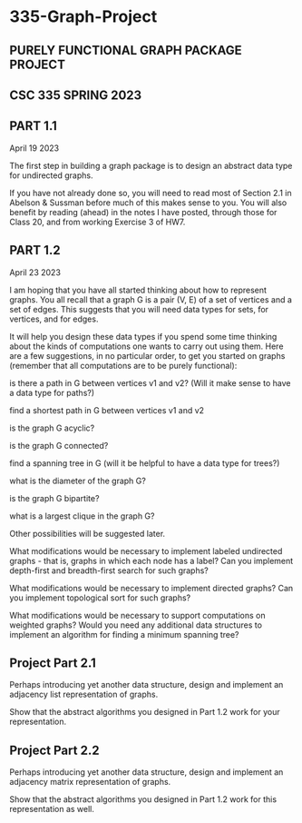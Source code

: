 # 335-Graph-Project

## PURELY FUNCTIONAL GRAPH PACKAGE PROJECT 
## CSC 335 SPRING 2023

## PART 1.1

April 19 2023

The first step in building a graph package is to design an abstract
data type for undirected graphs.

If you have not already done so, you will need to read most of Section 2.1
in Abelson & Sussman before much of this makes sense to you.  You will
also benefit by reading (ahead) in the notes I have posted, through those for
Class 20, and from working Exercise 3 of HW7.


## PART 1.2

April 23 2023

I am hoping that you have all started thinking about how to represent graphs.  You all
recall that a graph G is a pair (V, E) of a set of vertices and a set of edges.  This
suggests that you will need data types for sets, for vertices, and for edges.

It will help you design these data types if you spend some time thinking about the kinds
of computations one wants to carry out using them.  Here are a few suggestions, in no particular
order, to get you started on graphs (remember that all computations are to be purely functional):

is there a path in G between vertices v1 and v2?  (Will it make sense to have a data type for
paths?)

find a shortest path in G between vertices v1 and v2

is the graph G acyclic?

is the graph G connected?

find a spanning tree in G (will it be helpful to have a data type for trees?)

what is the diameter of the graph G?

is the graph G bipartite?

what is a largest clique in the graph G?


Other possibilities will be suggested later.


What modifications would be necessary to implement labeled undirected graphs - that is, graphs in which
each node has a label?  Can you implement depth-first and breadth-first search for such graphs?   

What modifications would be necessary to implement directed graphs?  Can you implement topological sort
for such graphs?  


What modifications would be necessary to support computations on weighted graphs?   Would you need
any additional data structures to implement an algorithm for finding a minimum spanning tree?

## Project Part 2.1

Perhaps introducing yet another data structure, design and implement an adjacency list representation
of graphs.

Show that the abstract algorithms you designed in Part 1.2 work for your representation.  

## Project Part 2.2

Perhaps introducing yet another data structure, design and implement an adjacency matrix representation
of graphs.

Show that the abstract algorithms you designed in Part 1.2 work for this representation as well.
